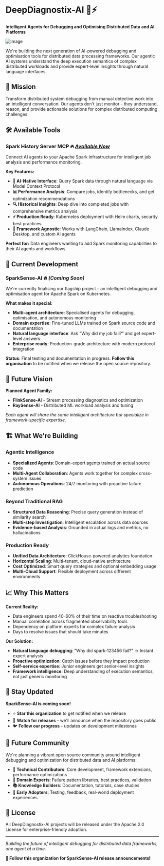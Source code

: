 # DeepDiagnostix-AI 🧠⚡
**Intelligent Agents for Debugging and Optimising Distributed Data and AI Platforms**

![image](https://github.com/user-attachments/assets/aa03284c-a071-400c-ba30-e89c0595e1ef)

We're building the next generation of AI-powered debugging and optimisation tools for distributed data processing frameworks. Our agentic AI systems understand the deep execution semantics of complex distributed workloads and provide expert-level insights through natural language interfaces.

## 🎯 Mission

Transform distributed system debugging from manual detective work into an intelligent conversation. Our agents don't just monitor - they understand, reason, and provide actionable solutions for complex distributed computing challenges.

## 🛠️ Available Tools

### **Spark History Server MCP** 🔥 *[Available Now](https://github.com/DeepDiagnostix-AI/spark-history-server-mcp)*
Connect AI agents to your Apache Spark infrastructure for intelligent job analysis and
performance monitoring.

**Key Features:**
- **🤖 AI-Native Interface**: Query Spark data through natural language via Model Context Protocol
- **📊 Performance Analysis**: Compare jobs, identify bottlenecks, and get optimization recommendations
- **🔍 Historical Insights**: Deep dive into completed jobs with comprehensive metrics analysis
- **⚡ Production Ready**: Kubernetes deployment with Helm charts, security best practices
- **🔗 Framework Agnostic**: Works with LangChain, LlamaIndex, Claude Desktop, and custom AI agents

**Perfect for:** Data engineers wanting to add Spark monitoring capabilities to their AI
agents and workflows.

## 🚀 Current Development

### **SparkSense-AI** 🔥 *(Coming Soon)*
We're currently finalising our flagship project - an intelligent debugging and optimisation agent for Apache Spark on Kubernetes.

**What makes it special:**
- **Multi-agent architecture**: Specialised agents for debugging, optimisation, and autonomous monitoring
- **Domain expertise**: Fine-tuned LLMs trained on Spark source code and documentation  
- **Natural language interface**: Ask "Why did my job fail?" and get expert-level answers
- **Enterprise ready**: Production-grade architecture with modern protocol integration

**Status**: Final testing and documentation in progress. **Follow this organisation** to be notified when we release the open source repository.

## 🔮 Future Vision

**Planned Agent Family:**
- **FlinkSense-AI** - Stream processing diagnostics and optimization
- **RaySense-AI** - Distributed ML workload analysis and tuning  

*Each agent will share the same intelligent architecture but specialize in framework-specific expertise.*

## 🏗️ What We're Building

### **Agentic Intelligence**
- **Specialized Agents**: Domain-expert agents trained on actual source code
- **Multi-Agent Collaboration**: Agents work together for complex cross-system issues
- **Autonomous Operations**: 24/7 monitoring with proactive failure prediction

### **Beyond Traditional RAG**
- **Structured Data Reasoning**: Precise query generation instead of similarity search
- **Multi-step Investigation**: Intelligent escalation across data sources
- **Evidence-based Analysis**: Grounded in actual logs and metrics, no hallucinations

### **Production Ready**
- **Unified Data Architecture**: ClickHouse-powered analytics foundation
- **Horizontal Scaling**: Multi-tenant, cloud-native architecture
- **Cost Optimized**: Smart query strategies and optional embedding usage
- **Multi-Cloud Support**: Flexible deployment across different environments

## 📈 Why This Matters

**Current Reality:**
- Data engineers spend 40-60% of their time on reactive troubleshooting
- Manual correlation across fragmented observability tools
- Dependency on platform experts for complex failure analysis
- Days to resolve issues that should take minutes

**Our Solution:**
- **Natural language debugging**: "Why did spark-123456 fail?" → Instant expert analysis
- **Proactive optimization**: Catch issues before they impact production  
- **Self-service expertise**: Junior engineers get senior-level insights
- **Framework intelligence**: Deep understanding of execution semantics, not just generic monitoring

## 🔔 Stay Updated

**SparkSense-AI is coming soon!** 

- ⭐ **Star this organization** to get notified when we release
- 📧 **Watch for releases** - we'll announce when the repository goes public
- 🐦 **Follow our progress** - updates on development milestones


## 🤝 Future Community

We're planning a vibrant open source community around intelligent debugging and optimization for distributed data and AI platforms:

- **🔧 Technical Contributors**: Core development, framework extensions, performance optimizations
- **🧠 Domain Experts**: Failure pattern libraries, best practices, validation
- **📚 Knowledge Builders**: Documentation, tutorials, case studies
- **🧪 Early Adopters**: Testing, feedback, real-world deployment experiences

## 📜 License

All DeepDiagnostix-AI projects will be released under the Apache 2.0 License for enterprise-friendly adoption.

---

*Building the future of intelligent debugging for distributed data frameworks, one agent at a time.*

**🚀 Follow this organization for SparkSense-AI release announcements!**
